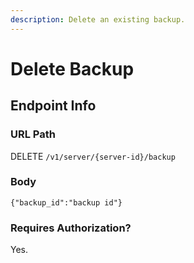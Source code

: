 ```yaml
---
description: Delete an existing backup.
---
```


# Delete Backup

## Endpoint Info

### URL Path

DELETE `/v1/server/{server-id}/backup`

### Body

`{"backup_id":"backup id"}`

### Requires Authorization?

Yes.

